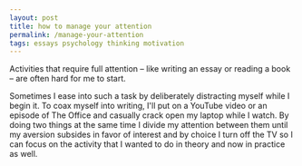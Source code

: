 ```yaml
---
layout: post
title: how to manage your attention
permalink: /manage-your-attention
tags: essays psychology thinking motivation
---
```


Activities that require full attention – like writing an essay or reading a book – are often hard for me to start.
<!--more-->
Sometimes I ease into such a task by deliberately distracting myself while I begin it.
To coax myself into writing, I'll put on a YouTube video or an episode of The Office and casually crack open my laptop while I watch.
By doing two things at the same time I divide my attention between them until my aversion subsides in favor of interest and by choice I turn off the TV so I can focus on the activity that I wanted to do in theory and now in practice as well.
